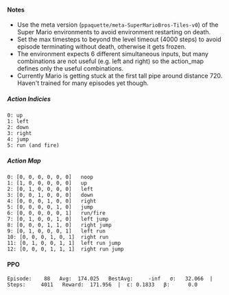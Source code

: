 #### Notes

- Use the meta version (`ppaquette/meta-SuperMarioBros-Tiles-v0`) of the Super Mario environments to avoid environment restarting on death.
- Set the max timesteps to beyond the level timeout (4000 steps) to avoid episode terminating without death, otherwise it gets frozen.
- The environment expects 6 different simultaneous inputs, but many combinations are not useful (e.g. left and right) so the action_map defines only the useful combinations.
- Currently Mario is getting stuck at the first tall pipe around distance 720.  Haven't trained for many episodes yet though.

##### Action Indicies
```
0: up
1: left
2: down
3: right
4: jump
5: run (and fire)
```

##### Action Map
```
0: [0, 0, 0, 0, 0, 0]   noop
1: [1, 0, 0, 0, 0, 0]   up
2: [0, 1, 0, 0, 0, 0]   left
3: [0, 0, 1, 0, 0, 0]   down
4: [0, 0, 0, 1, 0, 0]   right
5: [0, 0, 0, 0, 1, 0]   jump
6: [0, 0, 0, 0, 0, 1]   run/fire
7: [0, 1, 0, 0, 1, 0]   left jump
8: [0, 0, 0, 1, 1, 0]   right jump
9: [0, 1, 0, 0, 0, 1]   left run
10: [0, 0, 0, 1, 0, 1]  right run
11: [0, 1, 0, 0, 1, 1]  left run jump
12: [0, 0, 0, 1, 1, 1]  right run jump
```

#### PPO
```
Episode:    88   Avg:  174.025   BestAvg:     -inf   σ:   32.066  |  Steps:     4011   Reward:  171.956  |  ε: 0.1833   β:      0.0
```
